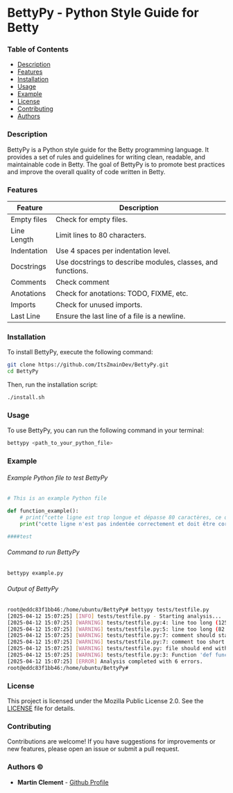 # BettyPy - Python Style Guide for Betty

### Table of Contents
- [Description](#description)
- [Features](#features)
- [Installation](#installation)
- [Usage](#usage)
- [Example](#example)
- [License](#license)
- [Contributing](#contributing)
- [Authors](#authors)

### Description

BettyPy is a Python style guide for the Betty programming language. It provides a set of rules and guidelines for writing clean, readable, and maintainable code in Betty. The goal of BettyPy is to promote best practices and improve the overall quality of code written in Betty.

### Features
| Feature | Description |
| ------- | ----------- |
| Empty files | Check for empty files. |
| Line Length | Limit lines to 80 characters. |
| Indentation | Use 4 spaces per indentation level. |
| Docstrings | Use docstrings to describe modules, classes, and functions. |
| Comments | Check comment |
| Anotations | Check for anotations: TODO, FIXME, etc. |
| Imports | Check for unused imports. |
| Last Line | Ensure the last line of a file is a newline. |

### Installation
To install BettyPy, execute the following command:

```bash
git clone https://github.com/ItsZmainDev/BettyPy.git
cd BettyPy
```

Then, run the installation script:

```bash
./install.sh
```

### Usage
To use BettyPy, you can run the following command in your terminal:

```bash
bettypy <path_to_your_python_file>
```

### Example
###### Example Python file to test BettyPy
```python
# This is an example Python file

def function_example():
	# print("cette ligne est trop longue et dépasse 80 caractères, ce qui est inacceptable dans le style de codage de Betty.")
    print("cette ligne n'est pas indentée correctement et doit être corrigée.")

####test
```
###### Command to run BettyPy
```bash
bettypy example.py
```
###### Output of BettyPy
```bash
root@eddc83f1bb46:/home/ubuntu/BettyPy# bettypy tests/testfile.py 
[2025-04-12 15:07:25] [INFO] tests/testfile.py - Starting analysis...
[2025-04-12 15:07:25] [WARNING] tests/testfile.py:4: line too long (125 characters)
[2025-04-12 15:07:25] [WARNING] tests/testfile.py:5: line too long (82 characters)
[2025-04-12 15:07:25] [WARNING] tests/testfile.py:7: comment should start with a space after #
[2025-04-12 15:07:25] [WARNING] tests/testfile.py:7: comment too short (4 characters)
[2025-04-12 15:07:25] [WARNING] tests/testfile.py: file should end with a new line
[2025-04-12 15:07:25] [WARNING] tests/testfile.py:3: Function 'def function_example():' is missing a docstring.
[2025-04-12 15:07:25] [ERROR] Analysis completed with 6 errors.
root@eddc83f1bb46:/home/ubuntu/BettyPy# 
```

### License
This project is licensed under the Mozilla Public License 2.0. See the [LICENSE](LICENSE) file for details.

### Contributing
Contributions are welcome! If you have suggestions for improvements or new features, please open an issue or submit a pull request.

### Authors &copy;

- **Martin Clement** - [Github Profile](https://github.com/ItsZmainDev)